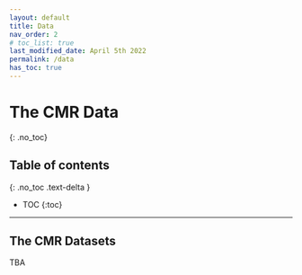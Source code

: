 ```yaml
---
layout: default
title: Data
nav_order: 2
# toc_list: true
last_modified_date: April 5th 2022
permalink: /data
has_toc: true
---
```


# The CMR Data 
{: .no_toc}



## Table of contents
{: .no_toc .text-delta }

- TOC
{:toc}


---


## The CMR Datasets
TBA